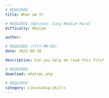 ```yaml
---
# REQUIRED
title: What am I?

# REQUIRED (Options: Easy Medium Hard)
difficulty: Medium

author:

# REQUIRED (YYYY-MM-DD)
date: 2022-08-28

description: Can you help me read this file?

# REQUIRED
download: whatami.png

# REQUIRED
category: Linux&nbsp;Skills
---
```

